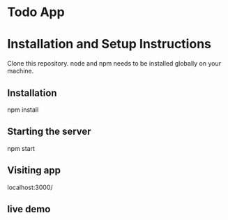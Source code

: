 # Todo App

# Installation and Setup Instructions

Clone this repository. node and npm needs to be installed globally on your machine.

## Installation

npm install

## Starting the server

npm start

## Visiting app

localhost:3000/

## live demo

